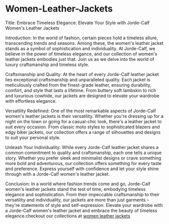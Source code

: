 # Women-Leather-Jackets
Title: Embrace Timeless Elegance: Elevate Your Style with Jorde-Calf Women's Leather Jackets

Introduction:
In the world of fashion, certain pieces hold a timeless allure, transcending trends and seasons. Among these, the women's leather jacket stands as a symbol of sophistication and individuality. At Jorde-Calf, we believe in the power of timeless elegance, and our collection of women's leather jackets embodies just that. Join us as we delve into the world of luxury craftsmanship and timeless style.

Craftsmanship and Quality:
At the heart of every Jorde-Calf leather jacket lies exceptional craftsmanship and unparalleled quality. Each jacket is meticulously crafted from the finest-grade leather, ensuring durability, comfort, and style that lasts a lifetime. From buttery soft lambskin to rich and luxurious cowhide, our jackets are designed to elevate your wardrobe with effortless elegance.

Versatility Redefined:
One of the most remarkable aspects of Jorde-Calf women's leather jackets is their versatility. Whether you're dressing up for a night on the town or going for a casual-chic look, there's a leather jacket to suit every occasion. From classic moto styles to sophisticated blazers and edgy biker jackets, our collection offers a range of silhouettes and designs to suit your personal style.

Unleash Your Individuality:
While every Jorde-Calf leather jacket shares a common commitment to quality and craftsmanship, each one tells a unique story. Whether you prefer sleek and minimalist designs or crave something more bold and adventurous, our collection offers something for every taste and preference. Express yourself with confidence and let your style shine through with a Jorde-Calf women's leather jacket.

Conclusion:
In a world where fashion trends come and go, Jorde-Calf women's leather jackets stand the test of time, embodying timeless elegance and sophistication. From their impeccable craftsmanship to their versatility and individuality, our jackets are more than just garments – they're statements of style and self-expression. Elevate your wardrobe with a Jorde-Calf women's leather jacket and embrace the beauty of timeless elegance.checkout our collections at <a href="https://jorde-calf.com/">women leather jackets </a>
